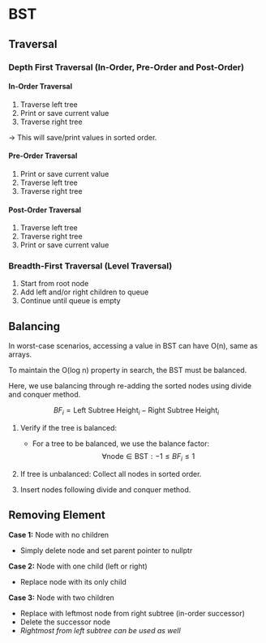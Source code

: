 # BST

## Traversal
### Depth First Traversal (In-Order, Pre-Order and Post-Order)

#### In-Order Traversal

1. Traverse left tree
2. Print or save current value 
3. Traverse right tree

→ This will save/print values in sorted order.

#### Pre-Order Traversal

1. Print or save current value
2. Traverse left tree
3. Traverse right tree

#### Post-Order Traversal

1. Traverse left tree
2. Traverse right tree
3. Print or save current value

### Breadth-First Traversal (Level Traversal)

1. Start from root node
2. Add left and/or right children to queue
3. Continue until queue is empty

## Balancing

In worst-case scenarios, accessing a value in BST can have O(n), same as arrays.

To maintain the O(log n) property in search, the BST must be balanced.

Here, we use balancing through re-adding the sorted nodes using divide and conquer method.

$$BF_i = \text{Left Subtree Height}_i - \text{Right Subtree Height}_i$$

1. Verify if the tree is balanced:
   - For a tree to be balanced, we use the balance factor:
   $$\forall \text{node} \in \text{BST} : -1 \le BF_i \le 1$$

2. If tree is unbalanced: Collect all nodes in sorted order.

3. Insert nodes following divide and conquer method.

## Removing Element

**Case 1:** Node with no children
- Simply delete node and set parent pointer to nullptr

**Case 2:** Node with one child (left or right)
- Replace node with its only child

**Case 3:** Node with two children
- Replace with leftmost node from right subtree (in-order successor)
- Delete the successor node
- *Rightmost from left subtree can be used as well*

